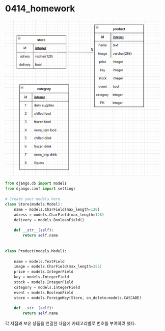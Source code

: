 # 0414_homework



![0414_homework](0414_homework.assets/0414_homework-16499235519151.PNG)



```python
from django.db import models
from django.conf import settings

# Create your models here.
class Store(models.Model):
    name = models.CharField(max_length=128)
    adress = models.CharField(max_length=128)
    delivery = models.BooleanField()

    def __str__(self):
        return self.name


class Product(models.Model):

    name = models.TextField
    image = models.CharField(max_length=255)
    price = models.IntegerField
    key = models.IntegerField
    stock = models.IntegerField
    category = models.IntegerField
    event = models.BooleanField
    store = models.ForeignKey(Store, on_delete=models.CASCADE)

    def __str__(self):
        return self.name

```



각 지점과 보유 상품을 연결한 다음에 카테고리별로 번호를 부여하려 했다.
